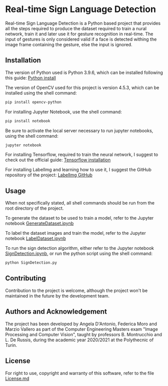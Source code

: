 # Real-time Sign Language Detection

Real-time Sign Language Detection is a Python based project that provides all the steps required to produce the dataset required to train a nural network, train it and later use it for gesture recognition in real-time.
The input of gestures is only considered valid if a face is detected withing the image frame containing the gesture, else the input is ignored.

## Installation

The version of Python used is Python 3.9.6, which can be installed following this guide:
[Python install](https://www.python.org/downloads/)

The version of OpenCV used for this project is version 4.5.3, which can be installed using the shell command:
```bash
pip install opencv-python
```

For installing Jupyter Notebook, use the shell command:
```bash
pip install notebook
```
Be sure to activate the local server necessary to run jupyter notebooks, using the shell command:
```bash
jupyter notebook
```

For installing Tensorflow, required to train the neural network, I suggest to check out the official guide:
[Tensorflow installation](https://www.tensorflow.org/install)

For installing LabelImg and learning how to use it, I suggest the GitHub repository of the project:
[LabelImg GitHub](https://github.com/tzutalin/labelImg)

## Usage

When not specifically stated, all shell commands should be run from the root directory of the project.

To generate the dataset to be used to train a model, refer to the Jupyter notebook [GenerateDataset.ipynb](GenerateDataset.ipynb)

To label the dataset images and train the model, refer to the Jupyter notebook [LabelDataset.ipynb](LabelDatasetAndTrain.ipynb)

To run the sign detection algorithm, either refer to the Jupyter notebook [SignDetection.ipynb](SignDetection.ipynb), or run the python script using the shell command:
```bash
python SignDetection.py
```

## Contributing
Contribution to the project is welcome, although the project won't be maintained in the future by the development team.

## Authors and Acknowledgement

The project has been developed by Angela D'Antonio, Federica Moro and Marzio Vallero as part of the Computer Engineering Masters exam "Image Processing and Computer Vision", taught by professors B. Montrucchio and L. De Russis, during the academic year 2020/2021 at the Polythecnic of Turin.

## License
For right to use, copyright and warranty of this software, refer to the file [License.md](License.md)